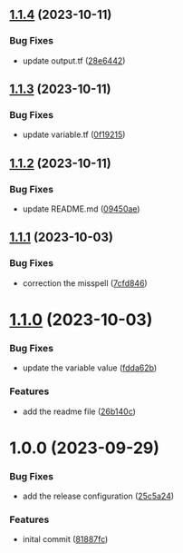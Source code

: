 ## [1.1.4](https://github.com/itTrident/terraform-gcp-cloudrun-filestore/compare/v1.1.3...v1.1.4) (2023-10-11)


### Bug Fixes

* update output.tf ([28e6442](https://github.com/itTrident/terraform-gcp-cloudrun-filestore/commit/28e6442d55bb2a09e1c2da4d4b7d218d7d3ae31b))

## [1.1.3](https://github.com/itTrident/terraform-gcp-cloudrun-filestore/compare/v1.1.2...v1.1.3) (2023-10-11)


### Bug Fixes

* update variable.tf ([0f19215](https://github.com/itTrident/terraform-gcp-cloudrun-filestore/commit/0f19215003755b38de6b57b02d186d70593b9de3))

## [1.1.2](https://github.com/itTrident/terraform-gcp-cloudrun-filestore/compare/v1.1.1...v1.1.2) (2023-10-11)


### Bug Fixes

* update README.md ([09450ae](https://github.com/itTrident/terraform-gcp-cloudrun-filestore/commit/09450aee0b24cd252ab08f68c4023387a9b4e28b))

## [1.1.1](https://github.com/itTrident/terraform-gcp-cloudrun-filestore/compare/v1.1.0...v1.1.1) (2023-10-03)


### Bug Fixes

* correction the misspell ([7cfd846](https://github.com/itTrident/terraform-gcp-cloudrun-filestore/commit/7cfd846d4f6cd3e22d639bd9833509f57ddfe80d))

# [1.1.0](https://github.com/itTrident/terraform-gcp-cloudrun-filestore/compare/v1.0.0...v1.1.0) (2023-10-03)


### Bug Fixes

* update the variable value ([fdda62b](https://github.com/itTrident/terraform-gcp-cloudrun-filestore/commit/fdda62b545dec766c97f13fd726bbf7bd2debfb4))


### Features

* add the readme file ([26b140c](https://github.com/itTrident/terraform-gcp-cloudrun-filestore/commit/26b140c1d81511894d79f3747126aeb0682cf0ee))

# 1.0.0 (2023-09-29)


### Bug Fixes

* add the release configuration ([25c5a24](https://github.com/itTrident/terraform-gcp-cloudrun-filestore/commit/25c5a2405373f3e8383ab2c0ec79c7ac0b46c891))


### Features

* inital commit ([81887fc](https://github.com/itTrident/terraform-gcp-cloudrun-filestore/commit/81887fc8859a9e1c2b6b9511a368c21b79739b81))
